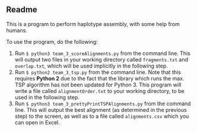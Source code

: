 Readme
---------------

This is a program to perform haplotype assembly, with some help from humans. 

To use the program, do the following:

1. Run `$ python3 team_3_scoreAlignments.py` from the command line. This will output two files in your working directory called `fragments.txt` and `overlap.txt`, which will be used implicitly in the following step. 
2. Run `$ python2 team_3_tsp.py` from the command line. Note that this requires **Python 2** due to the fact that the library which runs the max. TSP algorithm has not been updated for Python 3. This program will write a file called `alignmentOrder.txt` to your working directory, to be used in the following step.
3. Run `$ python3 team_3_prettyPrintTSPAlignments.py` from the command line. This will output the best alignment (as determined in the previous step) to the screen, as well as to a file called `alignments.csv` which you can open in Excel.
